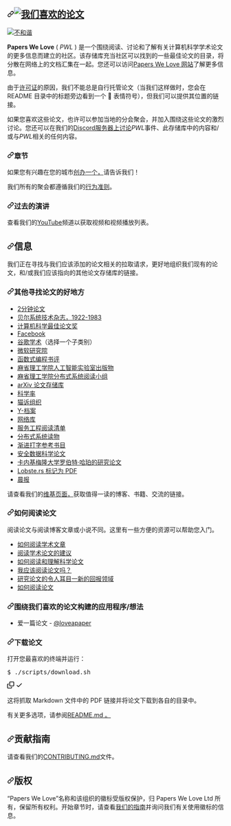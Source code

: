 <div class="Box-sc-g0xbh4-0 bJMeLZ js-snippet-clipboard-copy-unpositioned" data-hpc="true"><article class="markdown-body entry-content container-lg" itemprop="text"><h2 tabindex="-1" dir="auto"><a id="" class="anchor" aria-hidden="true" tabindex="-1" href="#"><svg class="octicon octicon-link" viewBox="0 0 16 16" version="1.1" width="16" height="16" aria-hidden="true"><path d="m7.775 3.275 1.25-1.25a3.5 3.5 0 1 1 4.95 4.95l-2.5 2.5a3.5 3.5 0 0 1-4.95 0 .751.751 0 0 1 .018-1.042.751.751 0 0 1 1.042-.018 1.998 1.998 0 0 0 2.83 0l2.5-2.5a2.002 2.002 0 0 0-2.83-2.83l-1.25 1.25a.751.751 0 0 1-1.042-.018.751.751 0 0 1-.018-1.042Zm-4.69 9.64a1.998 1.998 0 0 0 2.83 0l1.25-1.25a.751.751 0 0 1 1.042.018.751.751 0 0 1 .018 1.042l-1.25 1.25a3.5 3.5 0 1 1-4.95-4.95l2.5-2.5a3.5 3.5 0 0 1 4.95 0 .751.751 0 0 1-.018 1.042.751.751 0 0 1-1.042.018 1.998 1.998 0 0 0-2.83 0l-2.5 2.5a1.998 1.998 0 0 0 0 2.83Z"></path></svg></a><a target="_blank" rel="noopener noreferrer nofollow" href="https://camo.githubusercontent.com/7a03dd7fe56510c6709d1a50cc9c830cb777af5890f436178787bfa0580e7937/687474703a2f2f70617065727377656c6f76652e6f72672f696d616765732f6c6f676f2d746f702e737667"><img src="https://camo.githubusercontent.com/7a03dd7fe56510c6709d1a50cc9c830cb777af5890f436178787bfa0580e7937/687474703a2f2f70617065727377656c6f76652e6f72672f696d616765732f6c6f676f2d746f702e737667" alt="我们喜欢的论文" data-canonical-src="http://paperswelove.org/images/logo-top.svg" style="max-width: 100%;"></a></h2>
<p dir="auto"><a href="https://discord.gg/Tu2VynkRWV" rel="nofollow"><img src="https://camo.githubusercontent.com/3ec52a213ce72c75c732c30beef3daf00fd15d06eb521eb017dfcede638d5cf4/68747470733a2f2f696d672e736869656c64732e696f2f7374617469632f76313f6c6162656c3d446973636f7264266d6573736167653d6a6f696e25323075732126636f6c6f723d6d656469756d736c617465626c7565" alt="不和谐" data-canonical-src="https://img.shields.io/static/v1?label=Discord&amp;message=join%20us!&amp;color=mediumslateblue" style="max-width: 100%;"></a></p>
<p dir="auto"><strong><font style="vertical-align: inherit;"><font style="vertical-align: inherit;">Papers We Love</font></font></strong><font style="vertical-align: inherit;"><font style="vertical-align: inherit;"> ( </font></font><em><font style="vertical-align: inherit;"><font style="vertical-align: inherit;">PWL</font></font></em><font style="vertical-align: inherit;"><font style="vertical-align: inherit;"> ) 是一个围绕阅读、讨论和了解有关计算机科学学术论文的更多信息而建立的社区。</font><font style="vertical-align: inherit;">该存储库充当社区可以找到的一些最佳论文的目录，将分散在网络上的文档汇集在一起&ZeroWidthSpace;&ZeroWidthSpace;。</font><font style="vertical-align: inherit;">您还可以访问</font></font><a href="http://paperswelove.org/" rel="nofollow"><font style="vertical-align: inherit;"><font style="vertical-align: inherit;">Papers We Love 网站</font></font></a><font style="vertical-align: inherit;"><font style="vertical-align: inherit;">了解更多信息。</font></font></p>
<p dir="auto"><font style="vertical-align: inherit;"><font style="vertical-align: inherit;">由于</font></font><a href="https://github.com/papers-we-love/papers-we-love/blob/master/.github/CONTRIBUTING.md#respect-content-licenses"><font style="vertical-align: inherit;"><font style="vertical-align: inherit;">许可证</font></font></a><font style="vertical-align: inherit;"><font style="vertical-align: inherit;">的原因，我们不能总是自行托管论文（当我们这样做时，您会在 README 目录中的标题旁边看到一个 📜 表情符号），但我们可以提供其位置的链接。</font></font></p>
<p dir="auto"><font style="vertical-align: inherit;"><font style="vertical-align: inherit;">如果您喜欢这些论文，也许可以参加当地的分会聚会，并加入围绕这些论文的激烈讨论。</font><font style="vertical-align: inherit;">您还可以</font><font style="vertical-align: inherit;">在我们的</font><a href="https://discord.gg/Tu2VynkRWV" rel="nofollow"><font style="vertical-align: inherit;">Discord服务器上讨论</font></a></font><em><font style="vertical-align: inherit;"><font style="vertical-align: inherit;">PWL</font></font></em><font style="vertical-align: inherit;"><font style="vertical-align: inherit;">事件、此存储库中的内容和/或与</font></font><em><font style="vertical-align: inherit;"><font style="vertical-align: inherit;">PWL</font></font></em><font style="vertical-align: inherit;"><font style="vertical-align: inherit;">相关的任何内容。</font></font><a href="https://discord.gg/Tu2VynkRWV" rel="nofollow"><font style="vertical-align: inherit;"></font></a><font style="vertical-align: inherit;"></font></p>
<h3 tabindex="-1" dir="auto"><a id="user-content-chapters" class="anchor" aria-hidden="true" tabindex="-1" href="#chapters"><svg class="octicon octicon-link" viewBox="0 0 16 16" version="1.1" width="16" height="16" aria-hidden="true"><path d="m7.775 3.275 1.25-1.25a3.5 3.5 0 1 1 4.95 4.95l-2.5 2.5a3.5 3.5 0 0 1-4.95 0 .751.751 0 0 1 .018-1.042.751.751 0 0 1 1.042-.018 1.998 1.998 0 0 0 2.83 0l2.5-2.5a2.002 2.002 0 0 0-2.83-2.83l-1.25 1.25a.751.751 0 0 1-1.042-.018.751.751 0 0 1-.018-1.042Zm-4.69 9.64a1.998 1.998 0 0 0 2.83 0l1.25-1.25a.751.751 0 0 1 1.042.018.751.751 0 0 1 .018 1.042l-1.25 1.25a3.5 3.5 0 1 1-4.95-4.95l2.5-2.5a3.5 3.5 0 0 1 4.95 0 .751.751 0 0 1-.018 1.042.751.751 0 0 1-1.042.018 1.998 1.998 0 0 0-2.83 0l-2.5 2.5a1.998 1.998 0 0 0 0 2.83Z"></path></svg></a><font style="vertical-align: inherit;"><font style="vertical-align: inherit;">章节</font></font></h3>
<p dir="auto"><font style="vertical-align: inherit;"><font style="vertical-align: inherit;">如果您有兴趣在您的城市</font></font><a href="https://github.com/papers-we-love/organizers"><font style="vertical-align: inherit;"><font style="vertical-align: inherit;">创办一个，</font></font></a><font style="vertical-align: inherit;"><font style="vertical-align: inherit;">请告诉我们！</font></font></p>
<p dir="auto"><font style="vertical-align: inherit;"><font style="vertical-align: inherit;">我们所有的聚会都遵循我们的</font></font><a href="/papers-we-love/papers-we-love/blob/main/CODE_OF_CONDUCT.md"><font style="vertical-align: inherit;"><font style="vertical-align: inherit;">行为准则</font></font></a><font style="vertical-align: inherit;"><font style="vertical-align: inherit;">。</font></font></p>
<h3 tabindex="-1" dir="auto"><a id="user-content-past-presentations" class="anchor" aria-hidden="true" tabindex="-1" href="#past-presentations"><svg class="octicon octicon-link" viewBox="0 0 16 16" version="1.1" width="16" height="16" aria-hidden="true"><path d="m7.775 3.275 1.25-1.25a3.5 3.5 0 1 1 4.95 4.95l-2.5 2.5a3.5 3.5 0 0 1-4.95 0 .751.751 0 0 1 .018-1.042.751.751 0 0 1 1.042-.018 1.998 1.998 0 0 0 2.83 0l2.5-2.5a2.002 2.002 0 0 0-2.83-2.83l-1.25 1.25a.751.751 0 0 1-1.042-.018.751.751 0 0 1-.018-1.042Zm-4.69 9.64a1.998 1.998 0 0 0 2.83 0l1.25-1.25a.751.751 0 0 1 1.042.018.751.751 0 0 1 .018 1.042l-1.25 1.25a3.5 3.5 0 1 1-4.95-4.95l2.5-2.5a3.5 3.5 0 0 1 4.95 0 .751.751 0 0 1-.018 1.042.751.751 0 0 1-1.042.018 1.998 1.998 0 0 0-2.83 0l-2.5 2.5a1.998 1.998 0 0 0 0 2.83Z"></path></svg></a><font style="vertical-align: inherit;"><font style="vertical-align: inherit;">过去的演讲</font></font></h3>
<p dir="auto"><font style="vertical-align: inherit;"><font style="vertical-align: inherit;">查看我们的</font></font><a href="https://www.youtube.com/user/PapersWeLove" rel="nofollow"><font style="vertical-align: inherit;"><font style="vertical-align: inherit;">YouTube</font></font></a><font style="vertical-align: inherit;"><font style="vertical-align: inherit;">频道以获取视频和视频播放列表。</font></font></p>
<h2 tabindex="-1" dir="auto"><a id="user-content-info" class="anchor" aria-hidden="true" tabindex="-1" href="#info"><svg class="octicon octicon-link" viewBox="0 0 16 16" version="1.1" width="16" height="16" aria-hidden="true"><path d="m7.775 3.275 1.25-1.25a3.5 3.5 0 1 1 4.95 4.95l-2.5 2.5a3.5 3.5 0 0 1-4.95 0 .751.751 0 0 1 .018-1.042.751.751 0 0 1 1.042-.018 1.998 1.998 0 0 0 2.83 0l2.5-2.5a2.002 2.002 0 0 0-2.83-2.83l-1.25 1.25a.751.751 0 0 1-1.042-.018.751.751 0 0 1-.018-1.042Zm-4.69 9.64a1.998 1.998 0 0 0 2.83 0l1.25-1.25a.751.751 0 0 1 1.042.018.751.751 0 0 1 .018 1.042l-1.25 1.25a3.5 3.5 0 1 1-4.95-4.95l2.5-2.5a3.5 3.5 0 0 1 4.95 0 .751.751 0 0 1-.018 1.042.751.751 0 0 1-1.042.018 1.998 1.998 0 0 0-2.83 0l-2.5 2.5a1.998 1.998 0 0 0 0 2.83Z"></path></svg></a><font style="vertical-align: inherit;"><font style="vertical-align: inherit;">信息</font></font></h2>
<p dir="auto"><font style="vertical-align: inherit;"><font style="vertical-align: inherit;">我们正在寻找与我们应该添加的论文相关的拉取请求，更好地组织我们现有的论文，和/或我们应该指向的其他论文存储库的链接。</font></font></p>
<h3 tabindex="-1" dir="auto"><a id="user-content-other-good-places-to-find-papers" class="anchor" aria-hidden="true" tabindex="-1" href="#other-good-places-to-find-papers"><svg class="octicon octicon-link" viewBox="0 0 16 16" version="1.1" width="16" height="16" aria-hidden="true"><path d="m7.775 3.275 1.25-1.25a3.5 3.5 0 1 1 4.95 4.95l-2.5 2.5a3.5 3.5 0 0 1-4.95 0 .751.751 0 0 1 .018-1.042.751.751 0 0 1 1.042-.018 1.998 1.998 0 0 0 2.83 0l2.5-2.5a2.002 2.002 0 0 0-2.83-2.83l-1.25 1.25a.751.751 0 0 1-1.042-.018.751.751 0 0 1-.018-1.042Zm-4.69 9.64a1.998 1.998 0 0 0 2.83 0l1.25-1.25a.751.751 0 0 1 1.042.018.751.751 0 0 1 .018 1.042l-1.25 1.25a3.5 3.5 0 1 1-4.95-4.95l2.5-2.5a3.5 3.5 0 0 1 4.95 0 .751.751 0 0 1-.018 1.042.751.751 0 0 1-1.042.018 1.998 1.998 0 0 0-2.83 0l-2.5 2.5a1.998 1.998 0 0 0 0 2.83Z"></path></svg></a><font style="vertical-align: inherit;"><font style="vertical-align: inherit;">其他寻找论文的好地方</font></font></h3>
<ul dir="auto">
<li><a href="https://www.youtube.com/user/keeroyz" rel="nofollow"><font style="vertical-align: inherit;"><font style="vertical-align: inherit;">2分钟论文</font></font></a></li>
<li><a href="https://www.bell-labs.com/our-research/technical-journal/" rel="nofollow"><font style="vertical-align: inherit;"><font style="vertical-align: inherit;">贝尔系统技术杂志，1922-1983</font></font></a></li>
<li><a href="http://jeffhuang.com/best_paper_awards.html" rel="nofollow"><font style="vertical-align: inherit;"><font style="vertical-align: inherit;">计算机科学最佳论文奖</font></font></a></li>
<li><a href="https://research.facebook.com/publications/" rel="nofollow"><font style="vertical-align: inherit;"><font style="vertical-align: inherit;">Facebook</font></font></a></li>
<li><a href="http://scholar.google.com/citations?view_op=top_venues&amp;hl=en&amp;vq=eng" rel="nofollow"><font style="vertical-align: inherit;"><font style="vertical-align: inherit;">谷歌学术</font></font></a><font style="vertical-align: inherit;"><font style="vertical-align: inherit;">（选择一个子类别）</font></font></li>
<li><a href="https://www.microsoft.com/en-us/research/publications/" rel="nofollow"><font style="vertical-align: inherit;"><font style="vertical-align: inherit;">微软研究院</font></font></a></li>
<li><a href="http://alexott.net/en/fp/books/" rel="nofollow"><font style="vertical-align: inherit;"><font style="vertical-align: inherit;">函数式编程书评</font></font></a></li>
<li><a href="http://dspace.mit.edu/handle/1721.1/39813" rel="nofollow"><font style="vertical-align: inherit;"><font style="vertical-align: inherit;">麻省理工学院人工智能实验室出版物</font></font></a></li>
<li><a href="http://dsrg.pdos.csail.mit.edu/" rel="nofollow"><font style="vertical-align: inherit;"><font style="vertical-align: inherit;">麻省理工学院分布式系统阅读小组</font></font></a></li>
<li><a href="http://arxiv.org/" rel="nofollow"><font style="vertical-align: inherit;"><font style="vertical-align: inherit;">arXiv 论文存储库</font></font></a></li>
<li><a href="https://scirate.com/" rel="nofollow"><font style="vertical-align: inherit;"><font style="vertical-align: inherit;">科学率</font></font></a></li>
<li><a href="http://doc.cat-v.org/" rel="nofollow"><font style="vertical-align: inherit;"><font style="vertical-align: inherit;">猫诉组织</font></font></a></li>
<li><a href="http://yarchive.net/comp/index.html" rel="nofollow"><font style="vertical-align: inherit;"><font style="vertical-align: inherit;">Y-档案</font></font></a></li>
<li><a href="http://www.netlib.org/" rel="nofollow"><font style="vertical-align: inherit;"><font style="vertical-align: inherit;">网络库</font></font></a></li>
<li><a href="https://github.com/mmcgrana/services-engineering"><font style="vertical-align: inherit;"><font style="vertical-align: inherit;">服务工程阅读清单</font></font></a></li>
<li><a href="http://christophermeiklejohn.com/distributed/systems/2013/07/12/readings-in-distributed-systems.html" rel="nofollow"><font style="vertical-align: inherit;"><font style="vertical-align: inherit;">分布式系统读物</font></font></a></li>
<li><a href="http://samth.github.io/gradual-typing-bib/" rel="nofollow"><font style="vertical-align: inherit;"><font style="vertical-align: inherit;">渐进打字参考书目</font></font></a></li>
<li><a href="http://www.covert.io/the-definitive-security-datascience-and-machinelearning-guide/" rel="nofollow"><font style="vertical-align: inherit;"><font style="vertical-align: inherit;">安全数据科学论文</font></font></a></li>
<li><a href="https://www.cs.cmu.edu/~rwh/papers/index.html" rel="nofollow"><font style="vertical-align: inherit;"><font style="vertical-align: inherit;">卡内基梅隆大学罗伯特·哈珀的研究论文</font></font></a></li>
<li><a href="https://lobste.rs/t/pdf" rel="nofollow"><font style="vertical-align: inherit;"><font style="vertical-align: inherit;">Lobste.rs 标记为 PDF</font></font></a></li>
<li><a href="http://blog.acolyer.org/" rel="nofollow"><font style="vertical-align: inherit;"><font style="vertical-align: inherit;">晨报</font></font></a></li>
</ul>
<p dir="auto"><font style="vertical-align: inherit;"><font style="vertical-align: inherit;">请查看我们的</font></font><a href="https://github.com/papers-we-love/papers-we-love/wiki/Other-Good-Sources-of-Reading-Material"><font style="vertical-align: inherit;"><font style="vertical-align: inherit;">维基页面，</font></font></a><font style="vertical-align: inherit;"><font style="vertical-align: inherit;">获取值得一读的博客、书籍、交流的链接。</font></font></p>
<h3 tabindex="-1" dir="auto"><a id="user-content-how-to-read-a-paper" class="anchor" aria-hidden="true" tabindex="-1" href="#how-to-read-a-paper"><svg class="octicon octicon-link" viewBox="0 0 16 16" version="1.1" width="16" height="16" aria-hidden="true"><path d="m7.775 3.275 1.25-1.25a3.5 3.5 0 1 1 4.95 4.95l-2.5 2.5a3.5 3.5 0 0 1-4.95 0 .751.751 0 0 1 .018-1.042.751.751 0 0 1 1.042-.018 1.998 1.998 0 0 0 2.83 0l2.5-2.5a2.002 2.002 0 0 0-2.83-2.83l-1.25 1.25a.751.751 0 0 1-1.042-.018.751.751 0 0 1-.018-1.042Zm-4.69 9.64a1.998 1.998 0 0 0 2.83 0l1.25-1.25a.751.751 0 0 1 1.042.018.751.751 0 0 1 .018 1.042l-1.25 1.25a3.5 3.5 0 1 1-4.95-4.95l2.5-2.5a3.5 3.5 0 0 1 4.95 0 .751.751 0 0 1-.018 1.042.751.751 0 0 1-1.042.018 1.998 1.998 0 0 0-2.83 0l-2.5 2.5a1.998 1.998 0 0 0 0 2.83Z"></path></svg></a><font style="vertical-align: inherit;"><font style="vertical-align: inherit;">如何阅读论文</font></font></h3>
<p dir="auto"><font style="vertical-align: inherit;"><font style="vertical-align: inherit;">阅读论文与阅读博客文章或小说不同。</font><font style="vertical-align: inherit;">这里有一些方便的资源可以帮助您入门。</font></font></p>
<ul dir="auto">
<li><a href="http://organizationsandmarkets.com/2010/08/31/how-to-read-an-academic-article/" rel="nofollow"><font style="vertical-align: inherit;"><font style="vertical-align: inherit;">如何阅读学术文章</font></font></a></li>
<li><a href="https://userpages.umbc.edu/~akmassey/posts/2012-02-15-advice-on-reading-academic-papers.html" rel="nofollow"><font style="vertical-align: inherit;"><font style="vertical-align: inherit;">阅读学术论文的建议</font></font></a></li>
<li><a href="http://violentmetaphors.com/2013/08/25/how-to-read-and-understand-a-scientific-paper-2/" rel="nofollow"><font style="vertical-align: inherit;"><font style="vertical-align: inherit;">如何阅读和理解科学论文</font></font></a></li>
<li><a href="http://michaelrbernste.in/2014/10/21/should-i-read-papers.html" rel="nofollow"><font style="vertical-align: inherit;"><font style="vertical-align: inherit;">我应该阅读论文吗？</font></font></a></li>
<li><a href="https://www.youtube.com/watch?v=8eRx5Wo3xYA" rel="nofollow"><font style="vertical-align: inherit;"><font style="vertical-align: inherit;">研究论文的令人耳目一新的回报领域</font></font></a></li>
<li><a href="http://ccr.sigcomm.org/online/files/p83-keshavA.pdf" rel="nofollow"><font style="vertical-align: inherit;"><font style="vertical-align: inherit;">如何阅读论文</font></font></a></li>
</ul>
<h3 tabindex="-1" dir="auto"><a id="user-content-applicationsideas-built-around-papers-we-love" class="anchor" aria-hidden="true" tabindex="-1" href="#applicationsideas-built-around-papers-we-love"><svg class="octicon octicon-link" viewBox="0 0 16 16" version="1.1" width="16" height="16" aria-hidden="true"><path d="m7.775 3.275 1.25-1.25a3.5 3.5 0 1 1 4.95 4.95l-2.5 2.5a3.5 3.5 0 0 1-4.95 0 .751.751 0 0 1 .018-1.042.751.751 0 0 1 1.042-.018 1.998 1.998 0 0 0 2.83 0l2.5-2.5a2.002 2.002 0 0 0-2.83-2.83l-1.25 1.25a.751.751 0 0 1-1.042-.018.751.751 0 0 1-.018-1.042Zm-4.69 9.64a1.998 1.998 0 0 0 2.83 0l1.25-1.25a.751.751 0 0 1 1.042.018.751.751 0 0 1 .018 1.042l-1.25 1.25a3.5 3.5 0 1 1-4.95-4.95l2.5-2.5a3.5 3.5 0 0 1 4.95 0 .751.751 0 0 1-.018 1.042.751.751 0 0 1-1.042.018 1.998 1.998 0 0 0-2.83 0l-2.5 2.5a1.998 1.998 0 0 0 0 2.83Z"></path></svg></a><font style="vertical-align: inherit;"><font style="vertical-align: inherit;">围绕我们喜欢的论文构建的应用程序/想法</font></font></h3>
<ul dir="auto">
<li><font style="vertical-align: inherit;"><font style="vertical-align: inherit;">爱一篇论文 - </font></font><a href="https://twitter.com/loveapaper" rel="nofollow"><font style="vertical-align: inherit;"><font style="vertical-align: inherit;">@loveapaper</font></font></a></li>
</ul>
<h3 tabindex="-1" dir="auto"><a id="user-content-download-papers" class="anchor" aria-hidden="true" tabindex="-1" href="#download-papers"><svg class="octicon octicon-link" viewBox="0 0 16 16" version="1.1" width="16" height="16" aria-hidden="true"><path d="m7.775 3.275 1.25-1.25a3.5 3.5 0 1 1 4.95 4.95l-2.5 2.5a3.5 3.5 0 0 1-4.95 0 .751.751 0 0 1 .018-1.042.751.751 0 0 1 1.042-.018 1.998 1.998 0 0 0 2.83 0l2.5-2.5a2.002 2.002 0 0 0-2.83-2.83l-1.25 1.25a.751.751 0 0 1-1.042-.018.751.751 0 0 1-.018-1.042Zm-4.69 9.64a1.998 1.998 0 0 0 2.83 0l1.25-1.25a.751.751 0 0 1 1.042.018.751.751 0 0 1 .018 1.042l-1.25 1.25a3.5 3.5 0 1 1-4.95-4.95l2.5-2.5a3.5 3.5 0 0 1 4.95 0 .751.751 0 0 1-.018 1.042.751.751 0 0 1-1.042.018 1.998 1.998 0 0 0-2.83 0l-2.5 2.5a1.998 1.998 0 0 0 0 2.83Z"></path></svg></a><font style="vertical-align: inherit;"><font style="vertical-align: inherit;">下载论文</font></font></h3>
<p dir="auto"><font style="vertical-align: inherit;"><font style="vertical-align: inherit;">打开您最喜欢的终端并运行：</font></font></p>
<div class="highlight highlight-source-shell notranslate position-relative overflow-auto" dir="auto"><pre>$ ./scripts/download.sh</pre><div class="zeroclipboard-container">
    <clipboard-copy aria-label="Copy" class="ClipboardButton btn btn-invisible js-clipboard-copy m-2 p-0 tooltipped-no-delay d-flex flex-justify-center flex-items-center" data-copy-feedback="Copied!" data-tooltip-direction="w" value="$ ./scripts/download.sh" tabindex="0" role="button">
      <svg aria-hidden="true" height="16" viewBox="0 0 16 16" version="1.1" width="16" data-view-component="true" class="octicon octicon-copy js-clipboard-copy-icon">
    <path d="M0 6.75C0 5.784.784 5 1.75 5h1.5a.75.75 0 0 1 0 1.5h-1.5a.25.25 0 0 0-.25.25v7.5c0 .138.112.25.25.25h7.5a.25.25 0 0 0 .25-.25v-1.5a.75.75 0 0 1 1.5 0v1.5A1.75 1.75 0 0 1 9.25 16h-7.5A1.75 1.75 0 0 1 0 14.25Z"></path><path d="M5 1.75C5 .784 5.784 0 6.75 0h7.5C15.216 0 16 .784 16 1.75v7.5A1.75 1.75 0 0 1 14.25 11h-7.5A1.75 1.75 0 0 1 5 9.25Zm1.75-.25a.25.25 0 0 0-.25.25v7.5c0 .138.112.25.25.25h7.5a.25.25 0 0 0 .25-.25v-7.5a.25.25 0 0 0-.25-.25Z"></path>
</svg>
      <svg aria-hidden="true" height="16" viewBox="0 0 16 16" version="1.1" width="16" data-view-component="true" class="octicon octicon-check js-clipboard-check-icon color-fg-success d-none">
    <path d="M13.78 4.22a.75.75 0 0 1 0 1.06l-7.25 7.25a.75.75 0 0 1-1.06 0L2.22 9.28a.751.751 0 0 1 .018-1.042.751.751 0 0 1 1.042-.018L6 10.94l6.72-6.72a.75.75 0 0 1 1.06 0Z"></path>
</svg>
    </clipboard-copy>
  </div></div>
<p dir="auto"><font style="vertical-align: inherit;"><font style="vertical-align: inherit;">这将抓取 Markdown 文件中的 PDF 链接并将论文下载到各自的目录中。</font></font></p>
<p dir="auto"><font style="vertical-align: inherit;"><font style="vertical-align: inherit;">有关更多选项，</font><font style="vertical-align: inherit;">请参阅</font></font><a href="/papers-we-love/papers-we-love/blob/main/scripts/README.md"><font style="vertical-align: inherit;"><font style="vertical-align: inherit;">README.md 。</font></font></a><font style="vertical-align: inherit;"></font></p>
<h2 tabindex="-1" dir="auto"><a id="user-content-contributing-guidelines" class="anchor" aria-hidden="true" tabindex="-1" href="#contributing-guidelines"><svg class="octicon octicon-link" viewBox="0 0 16 16" version="1.1" width="16" height="16" aria-hidden="true"><path d="m7.775 3.275 1.25-1.25a3.5 3.5 0 1 1 4.95 4.95l-2.5 2.5a3.5 3.5 0 0 1-4.95 0 .751.751 0 0 1 .018-1.042.751.751 0 0 1 1.042-.018 1.998 1.998 0 0 0 2.83 0l2.5-2.5a2.002 2.002 0 0 0-2.83-2.83l-1.25 1.25a.751.751 0 0 1-1.042-.018.751.751 0 0 1-.018-1.042Zm-4.69 9.64a1.998 1.998 0 0 0 2.83 0l1.25-1.25a.751.751 0 0 1 1.042.018.751.751 0 0 1 .018 1.042l-1.25 1.25a3.5 3.5 0 1 1-4.95-4.95l2.5-2.5a3.5 3.5 0 0 1 4.95 0 .751.751 0 0 1-.018 1.042.751.751 0 0 1-1.042.018 1.998 1.998 0 0 0-2.83 0l-2.5 2.5a1.998 1.998 0 0 0 0 2.83Z"></path></svg></a><font style="vertical-align: inherit;"><font style="vertical-align: inherit;">贡献指南</font></font></h2>
<p dir="auto"><font style="vertical-align: inherit;"><font style="vertical-align: inherit;">请查看我们的</font></font><a href="https://github.com/papers-we-love/papers-we-love/blob/master/.github/CONTRIBUTING.md"><font style="vertical-align: inherit;"><font style="vertical-align: inherit;">CONTRIBUTING.md</font></font></a><font style="vertical-align: inherit;"><font style="vertical-align: inherit;">文件。</font></font></p>
<h2 tabindex="-1" dir="auto"><a id="user-content-copyright" class="anchor" aria-hidden="true" tabindex="-1" href="#copyright"><svg class="octicon octicon-link" viewBox="0 0 16 16" version="1.1" width="16" height="16" aria-hidden="true"><path d="m7.775 3.275 1.25-1.25a3.5 3.5 0 1 1 4.95 4.95l-2.5 2.5a3.5 3.5 0 0 1-4.95 0 .751.751 0 0 1 .018-1.042.751.751 0 0 1 1.042-.018 1.998 1.998 0 0 0 2.83 0l2.5-2.5a2.002 2.002 0 0 0-2.83-2.83l-1.25 1.25a.751.751 0 0 1-1.042-.018.751.751 0 0 1-.018-1.042Zm-4.69 9.64a1.998 1.998 0 0 0 2.83 0l1.25-1.25a.751.751 0 0 1 1.042.018.751.751 0 0 1 .018 1.042l-1.25 1.25a3.5 3.5 0 1 1-4.95-4.95l2.5-2.5a3.5 3.5 0 0 1 4.95 0 .751.751 0 0 1-.018 1.042.751.751 0 0 1-1.042.018 1.998 1.998 0 0 0-2.83 0l-2.5 2.5a1.998 1.998 0 0 0 0 2.83Z"></path></svg></a><font style="vertical-align: inherit;"><font style="vertical-align: inherit;">版权</font></font></h2>
<p dir="auto"><font style="vertical-align: inherit;"><font style="vertical-align: inherit;">“Papers We Love”名称和该组织的徽标受版权保护，归 Papers We Love Ltd 所有，保留所有权利。</font><font style="vertical-align: inherit;">开始章节时，请查看</font></font><a href="https://github.com/papers-we-love/papers-we-love/wiki/Creating-a-PWL-chapter"><font style="vertical-align: inherit;"><font style="vertical-align: inherit;">我们的指南</font></font></a><font style="vertical-align: inherit;"><font style="vertical-align: inherit;">并询问我们有关使用徽标的信息。</font></font></p>
</article></div>
